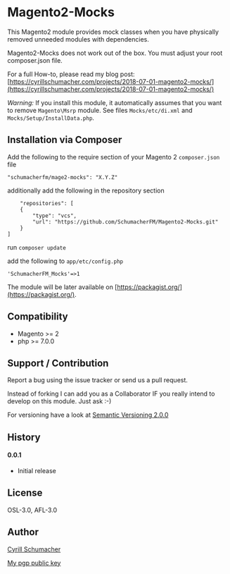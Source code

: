 Magento2-Mocks
============

This Magento2 module provides mock classes when you have physically removed
unneeded modules with dependencies.

Magento2-Mocks does not work out of the box. You must adjust your root composer.json file.

For a full How-to, please read my blog post: [https://cyrillschumacher.com/projects/2018-07-01-magento2-mocks/](https://cyrillschumacher.com/projects/2018-07-01-magento2-mocks/)

*Warning:* If you install this module, it automatically assumes that you 
want to remove `Magento\Msrp` module. See files `Mocks/etc/di.xml` and `Mocks/Setup/InstallData.php`.

Installation via Composer
------------

Add the following to the require section of your Magento 2 `composer.json` file

    "schumacherfm/mage2-mocks": "X.Y.Z"

additionally add the following in the repository section

        "repositories": [
        {
            "type": "vcs",
            "url": "https://github.com/SchumacherFM/Magento2-Mocks.git"
        }
    ]
    
run `composer update`

add the following to `app/etc/config.php`

    'SchumacherFM_Mocks'=>1

The module will be later available on [https://packagist.org/](https://packagist.org/).

Compatibility
-------------

- Magento >= 2
- php >= 7.0.0

Support / Contribution
----------------------

Report a bug using the issue tracker or send us a pull request.

Instead of forking I can add you as a Collaborator IF you really intend to
develop on this module. Just ask :-)

For versioning have a look at [Semantic Versioning 2.0.0](http://semver.org/)

History
-------

#### 0.0.1

- Initial release

License
-------

OSL-3.0, AFL-3.0

Author
------

[Cyrill Schumacher](https://cyrillschumacher.com)

[My pgp public key](https://www.schumacher.fm/cyrill.asc)
